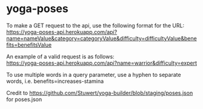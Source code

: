 # yoga-poses

To make a GET request to the api, use the following format for the URL:  
https://yoga-poses-api.herokuapp.com/api?name=nameValue&category=categoryValue&difficulty=difficultyValue&benefits=benefitsValue

  
An example of a valid request is as follows:  
https://yoga-poses-api.herokuapp.com/api?name=warrior&difficulty=expert  
  
To use multiple words in a query parameter, use a hyphen to separate words, i.e. benefits=increases-stamina  
  
  
  
Credit to https://github.com/Stuwert/yoga-builder/blob/staging/poses.json for poses.json

